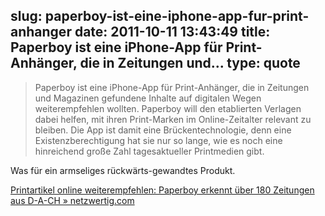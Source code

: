 slug: paperboy-ist-eine-iphone-app-fur-print-anhanger
date: 2011-10-11 13:43:49
title: Paperboy ist eine iPhone-App für Print-Anhänger, die in Zeitungen und...
type: quote
---

> Paperboy ist eine iPhone-App für Print-Anhänger, die in Zeitungen und Magazinen gefundene Inhalte auf digitalen Wegen weiterempfehlen wollten. Paperboy will den etablierten Verlagen dabei helfen, mit ihren Print-Marken im Online-Zeitalter relevant zu bleiben. Die App ist damit eine Brückentechnologie, denn eine Existenzberechtigung hat sie nur so lange, wie es noch eine hinreichend große Zahl tagesaktueller Printmedien gibt.

Was für ein armseliges rückwärts-gewandtes Produkt. 

 [Printartikel online weiterempfehlen: Paperboy erkennt über 180 Zeitungen aus D-A-CH » netzwertig.com](http://netzwertig.com/2011/10/10/printartikel-online-weiterempfehlen-paperboy-erkennt-uber-180-zeitungen-aus-d-a-ch/)
